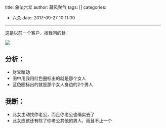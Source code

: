 title: 象法六爻
author: 藏风聚气
tags: []
categories:
  - 六爻
date: 2017-09-27 10:11:00
---
这是以前一个客户，找我问的卦：

![](http://fs-image.pull.net.cn/17-9-27/3289399.jpg)

分析：
--------
- 财爻暗动
- 图中用我用红色圈标出的就是那个女人
- 蓝色圈标出的就是那个女人身边的2个男人


我断：
---------
- 此女主动找你老公，而且你老公也确实去了
- 此女应该还有除了你老公其他的男人，而且不止一个